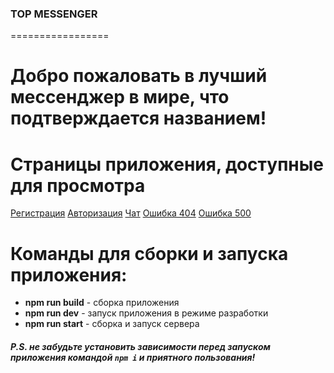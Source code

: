 ### TOP MESSENGER

=================

# Добро пожаловать в лучший мессенджер в мире, что подтверждается названием!

# Страницы приложения, доступные для просмотра

[Регистрация](https://top-messenger.netlify.app/?page=register)
[Авторизация](https://top-messenger.netlify.app/?page=login)
[Чат](https://top-messenger.netlify.app/?page=chat)
[Ошибка 404](https://top-messenger.netlify.app/?page=error404)
[Ошибка 500](https://top-messenger.netlify.app/?page=error500)

# Команды для сборки и запуска приложения:

- **npm run build** - сборка приложения
- **npm run dev** - запуск приложения в режиме разработки
- **npm run start** - сборка и запуск сервера

##### P.S. не забудьте установить зависимости перед запуском приложения командой `npm i` и приятного пользования!
